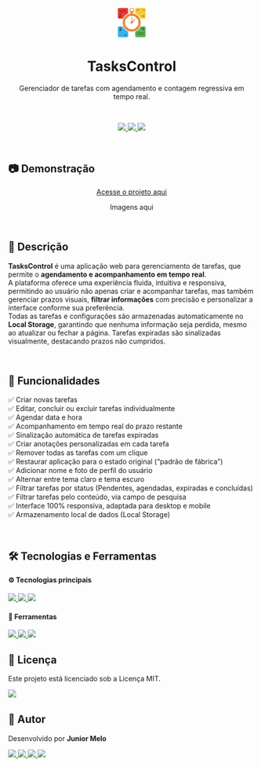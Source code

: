 <p align="center">
  <img src="img/logo.png" alt="TasksControl Logo" height="60" />
</p>

<h1 align="center">TasksControl</h1>

<p align="center">Gerenciador de tarefas com agendamento e contagem regressiva em tempo real.</p><br>

<p align="center">
  <a href="https://developer.mozilla.org/en-US/docs/Web/HTML">
    <img src="https://img.shields.io/badge/HTML5-E34F26.svg?style=for-the-badge&logo=HTML5&logoColor=white" height="25"/>
  </a>
  <a href="https://developer.mozilla.org/en-US/docs/Web/CSS">
    <img src="https://img.shields.io/badge/CSS-663399.svg?style=for-the-badge&logo=CSS&logoColor=white" height="25"/>
  </a>
  <a href="https://developer.mozilla.org/en-US/docs/Web/JavaScript">
    <img src="https://img.shields.io/badge/JavaScript-F7DF1E.svg?style=for-the-badge&logo=JavaScript&logoColor=black" height="25"/>
  </a>
</p><br>

## 📷 Demonstração

<p align="center">
  <a href="https://juniormelo13.github.io/tasks_control/">
    Acesse o projeto aqui
  </a>
</p>

<p align="center">Imagens aqui</p>

<br>

## 📌 Descrição

**TasksControl** é uma aplicação web para gerenciamento de tarefas, que permite o **agendamento e acompanhamento em tempo real**.<br> A plataforma oferece uma experiência fluida, intuitiva e responsiva, permitindo ao usuário não apenas criar e acompanhar tarefas, mas também gerenciar prazos visuais, **filtrar informações** com precisão e personalizar a interface conforme sua preferência.<br> Todas as tarefas e configurações são armazenadas automaticamente no **Local Storage**, garantindo que nenhuma informação seja perdida, mesmo ao atualizar ou fechar a página. Tarefas expiradas são sinalizadas visualmente, destacando prazos não cumpridos.

<br>

## 🔧 Funcionalidades

✅ Criar novas tarefas<br>
✅ Editar, concluir ou excluir tarefas individualmente<br>
✅ Agendar data e hora<br>
✅ Acompanhamento em tempo real do prazo restante<br>
✅ Sinalização automática de tarefas expiradas<br>
✅ Criar anotações personalizadas em cada tarefa<br>
✅ Remover todas as tarefas com um clique<br>
✅ Restaurar aplicação para o estado original (“padrão de fábrica”)<br>
✅ Adicionar nome e foto de perfil do usuário<br>
✅ Alternar entre tema claro e tema escuro<br>
✅ Filtrar tarefas por status (Pendentes, agendadas, expiradas e concluídas)<br>
✅ Filtrar tarefas pelo conteúdo, via campo de pesquisa<br>
✅ Interface 100% responsiva, adaptada para desktop e mobile<br>
✅ Armazenamento local de dados (Local Storage)

<br>

## 🛠️ Tecnologias e Ferramentas

#### ⚙ Tecnologias principais

 <a href="https://developer.mozilla.org/en-US/docs/Web/HTML">
    <img src="https://img.shields.io/badge/HTML5-E34F26.svg?style=for-the-badge&logo=HTML5&logoColor=white" height="30"/>
  </a>
  <a href="https://developer.mozilla.org/en-US/docs/Web/CSS">
    <img src="https://img.shields.io/badge/CSS-663399.svg?style=for-the-badge&logo=CSS&logoColor=white" height="30"/>
  </a>
  <a href="https://developer.mozilla.org/en-US/docs/Web/JavaScript">
    <img src="https://img.shields.io/badge/JavaScript-F7DF1E.svg?style=for-the-badge&logo=JavaScript&logoColor=black" height="30"/>
  </a>

#### 🔨 Ferramentas

<a href="https://code.visualstudio.com/">
  <img src="https://img.shields.io/badge/Visual_Studio_Code-0078D4?style=for-the-badge&logo=visual%20studio%20code&logoColor=white" height="30"/>
</a>
<a href="https://git-scm.com/downloads">
  <img src="https://img.shields.io/badge/Git-F05032.svg?style=for-the-badge&logo=Git&logoColor=white" height="30"/>
</a>
<a href="https://github.com/">
  <img src="https://img.shields.io/badge/GitHub-181717.svg?style=for-the-badge&logo=GitHub&logoColor=white" height="30"/>
</a>

<br>

## 📄 Licença

Este projeto está licenciado sob a Licença MIT.

<a href="./LICENSE">
    <img src="https://img.shields.io/badge/License-MIT-blue" height="30"/>
  </a>

<br>

## 👤 Autor

Desenvolvido por **Junior Melo**

<a href="https://www.linkedin.com/in/juniormelo13/">
  <img src="https://img.shields.io/badge/LinkedIn-0077B5?style=for-the-badge&logo=linkedin&logoColor=white" height="30"/>
</a>
<a href="https://github.com/juniormelo13">
  <img src="https://img.shields.io/badge/GitHub-181717.svg?style=for-the-badge&logo=GitHub&logoColor=white" height="30"/>
</a>
<a href="https://www.instagram.com/jr.dev.oficial/">
  <img src="https://img.shields.io/badge/Instagram-FF0069.svg?style=for-the-badge&logo=Instagram&logoColor=white" height="30"/>
</a>
<a href="mailto:jr.dev.oficial@gmail.com">
  <img src="https://img.shields.io/badge/Gmail-EA4335.svg?style=for-the-badge&logo=Gmail&logoColor=white" height="30"/>
</a>
